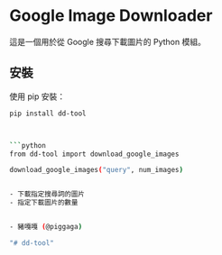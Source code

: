 # Google Image Downloader

這是一個用於從 Google 搜尋下載圖片的 Python 模組。


## 安裝

使用 pip 安裝：

```sh
pip install dd-tool



```python
from dd-tool import download_google_images

download_google_images("query", num_images)


- 下載指定搜尋詞的圖片
- 指定下載圖片的數量


- 豬嘎嘎 (@piggaga)

"# dd-tool" 
